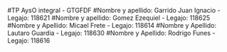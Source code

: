#TP AysO integral - GTGFDF
#Nombre y apellido: Garrido Juan Ignacio - Legajo: 118621
#Nombre y apellido: Gomez Ezequiel - Legajo: 118625
#Nombre y Apellido: Micael Frete - Legajo: 118614
#Nombre y Apellido: Lautaro Guardia - Legajo: 118630
#Nombre y Apellido: Rodrigo Funes - Legajo: 118616
